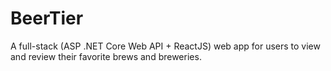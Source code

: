 # BeerTier
A full-stack (ASP .NET Core Web API + ReactJS) web app for users to view and review their favorite brews and breweries.
